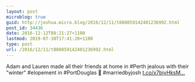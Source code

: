 ```yaml
---
layout: post
microblog: true
guid: http://joshua.micro.blog/2016/12/11/t808059142401236992.html
post_id: 34436
date: 2016-12-12T08:21:27+1100
lastmod: 2019-07-30T17:41:20+1100
type: post
url: /2016/12/11/t808059142401236992.html
---
```

Adam and Lauren made all their friends at home in #Perth jealous with their "winter" #elopement in #PortDouglas 🌴 #marriedbyjosh [t.co/x7bjvHksM...](https://t.co/x7bjvHksM8)
